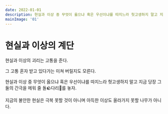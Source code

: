 ```yaml
---
date: 2022-01-01
description: 현실과 이상 중 무엇이 옳으냐 혹은 우선이냐를 따지느라 헛고생하지 말고 지금 당장 그 둘의 간극을 메워 줄 돌🪨다리🌉를 놓자.
mainImage: '01'
---
```


# 현실과 이상의 계단

현실과 이상의 괴리는 고통을 준다.

그 고통 혼자 받고 있다가는 미쳐 버릴지도 모른다.

현실과 이상 중 무엇이 옳으냐 혹은 우선이냐를 따지느라 헛고생하지 말고 지금 당장 그 둘의 간극을 메워 줄 돌🪨다리🌉를 놓자.

지금의 불안한 현실은 극복 못할 것이 아니며 아득한 이상도 올라가지 못할 나무가 아니다.
